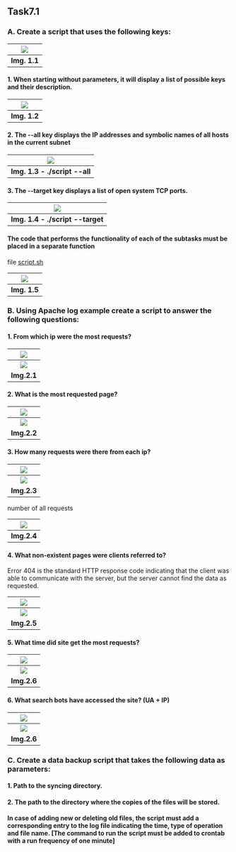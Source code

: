 ## Task7.1

### A. Create a script that uses the following keys:

| <img src = "screens/1_1.png"> |
| :---------------------------: |
|       <b> Img. 1.1</b>        |

#### 1. When starting without parameters, it will display a list of possible keys and their description.

| <img src = "screens/1_3.png"> |
| :---------------------------: |
|       <b> Img. 1.2 </b>       |

#### 2. The --all key displays the IP addresses and symbolic names of all hosts in the current subnet

|   <img src = "screens/1_5.png">   |
| :-------------------------------: |
| <b> Img. 1.3 - ./script --all</b> |

#### 3. The --target key displays a list of open system TCP ports.

|    <img src = "screens/1_4.png">     |
| :----------------------------------: |
| <b> Img. 1.4 - ./script --target</b> |

#### The code that performs the functionality of each of the subtasks must be placed in a separate function

file [script.sh](script.sh)

| <img src = "screens/1_2.png"> |
| :---------------------------: |
|       <b> Img. 1.5</b>        |

### B. Using Apache log example create a script to answer the following questions:

#### 1. From which ip were the most requests?

| <img src = "screens/2_1.png"> |
| :---------------------------: |
| <img src = "screens/2_2.png"> |
|        <b> Img.2.1</b>        |

#### 2. What is the most requested page?

| <img src = "screens/3_1.png"> |
| :---------------------------: |
| <img src = "screens/3_2.png"> |
|        <b> Img.2.2</b>        |

#### 3. How many requests were there from each ip?

| <img src = "screens/4_1.png"> |
| :---------------------------: |
| <img src = "screens/4_2.png"> |
|        <b> Img.2.3</b>        |

number of all requests

| <img src = "screens/4_3.png"> |
| :---------------------------: |
|        <b> Img.2.4</b>        |

#### 4. What non-existent pages were clients referred to?

Error 404 is the standard HTTP response code indicating that the client was able to communicate with the server, but the server cannot find the data as requested.

| <img src = "screens/5_1.png"> |
| :---------------------------: |
| <img src = "screens/5_2.png"> |
|        <b> Img.2.5</b>        |

#### 5. What time did site get the most requests?

| <img src = "screens/6_1.png"> |
| :---------------------------: |
| <img src = "screens/6_2.png"> |
|        <b> Img.2.6</b>        |

#### 6. What search bots have accessed the site? (UA + IP)

| <img src = "screens/7_1.png"> |
| :---------------------------: |
| <img src = "screens/7_2.png"> |
|        <b> Img.2.6</b>        |

### C. Create a data backup script that takes the following data as parameters:

#### 1. Path to the syncing directory.

#### 2. The path to the directory where the copies of the files will be stored.

#### In case of adding new or deleting old files, the script must add a corresponding entry to the log file indicating the time, type of operation and file name. [The command to run the script must be added to crontab with a run frequency of one minute]
